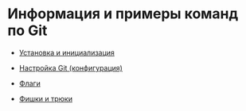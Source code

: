 # Информация и примеры команд по Git

* [Установка и инициализация](install.md)

* [Настройка Git (конфигурация)](config.md)

* [Флаги](flags.md)

* [Фишки и трюки](tricks.md)

